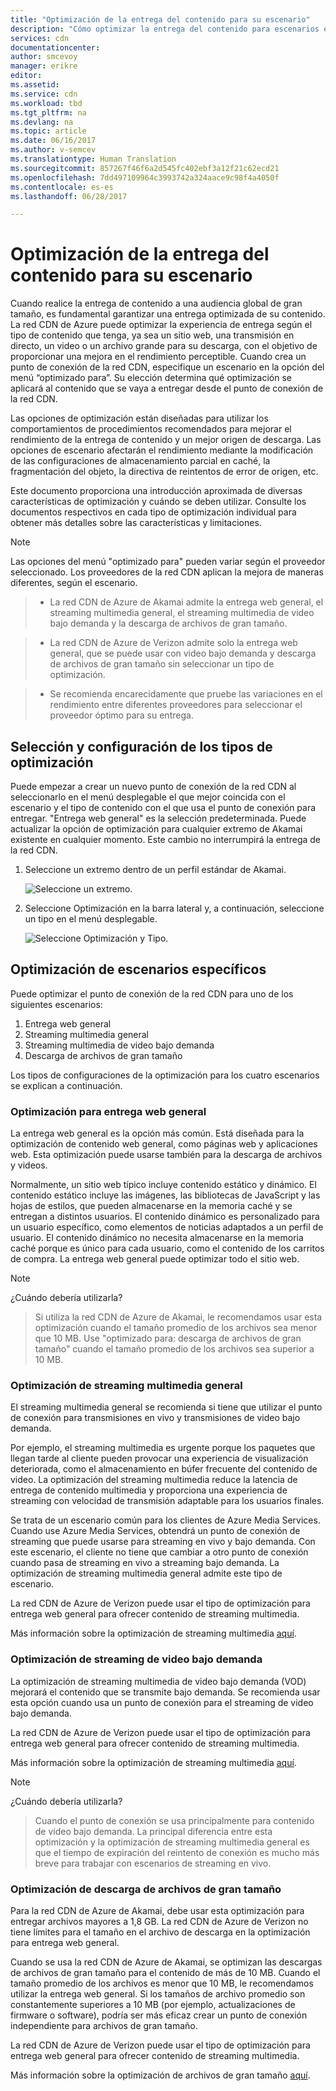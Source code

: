 ```yaml
---
title: "Optimización de la entrega del contenido para su escenario"
description: "Cómo optimizar la entrega del contenido para escenarios específicos"
services: cdn
documentationcenter: 
author: smcevoy
manager: erikre
editor: 
ms.assetid: 
ms.service: cdn
ms.workload: tbd
ms.tgt_pltfrm: na
ms.devlang: na
ms.topic: article
ms.date: 06/16/2017
ms.author: v-semcev
ms.translationtype: Human Translation
ms.sourcegitcommit: 857267f46f6a2d545fc402ebf3a12f21c62ecd21
ms.openlocfilehash: 7dd497109964c3993742a324aace9c98f4a4050f
ms.contentlocale: es-es
ms.lasthandoff: 06/28/2017

---
```

# <a name="optimize-content-delivery-for-your-scenario"></a>Optimización de la entrega del contenido para su escenario

Cuando realice la entrega de contenido a una audiencia global de gran tamaño, es fundamental garantizar una entrega optimizada de su contenido. La red CDN de Azure puede optimizar la experiencia de entrega según el tipo de contenido que tenga, ya sea un sitio web, una transmisión en directo, un video o un archivo grande para su descarga, con el objetivo de proporcionar una mejora en el rendimiento perceptible. Cuando crea un punto de conexión de la red CDN, especifique un escenario en la opción del menú “optimizado para”. Su elección determina qué optimización se aplicará al contenido que se vaya a entregar desde el punto de conexión de la red CDN.

Las opciones de optimización están diseñadas para utilizar los comportamientos de procedimientos recomendados para mejorar el rendimiento de la entrega de contenido y un mejor origen de descarga. Las opciones de escenario afectarán el rendimiento mediante la modificación de las configuraciones de almacenamiento parcial en caché, la fragmentación del objeto, la directiva de reintentos de error de origen, etc. 

Este documento proporciona una introducción aproximada de diversas características de optimización y cuándo se deben utilizar. Consulte los documentos respectivos en cada tipo de optimización individual para obtener más detalles sobre las características y limitaciones.

> [!NOTE]
> Las opciones del menú "optimizado para" pueden variar según el proveedor seleccionado. Los proveedores de la red CDN aplican la mejora de maneras diferentes, según el escenario. 

> * La red CDN de Azure de Akamai admite la entrega web general, el streaming multimedia general, el streaming multimedia de video bajo demanda y la descarga de archivos de gran tamaño. 

> * La red CDN de Azure de Verizon admite solo la entrega web general, que se puede usar con video bajo demanda y descarga de archivos de gran tamaño sin seleccionar un tipo de optimización.

> * Se recomienda encarecidamente que pruebe las variaciones en el rendimiento entre diferentes proveedores para seleccionar el proveedor óptimo para su entrega.

## <a name="selecting-and-configuring-optimization-types"></a>Selección y configuración de los tipos de optimización

Puede empezar a crear un nuevo punto de conexión de la red CDN al seleccionarlo en el menú desplegable el que mejor coincida con el escenario y el tipo de contenido con el que usa el punto de conexión para entregar. "Entrega web general" es la selección predeterminada. Puede actualizar la opción de optimización para cualquier extremo de Akamai existente en cualquier momento. Este cambio no interrumpirá la entrega de la red CDN.  

1. Seleccione un extremo dentro de un perfil estándar de Akamai.

    ![Seleccione un extremo.](./media/cdn-optimization-overview/01_Akamai.png)

2. Seleccione Optimización en la barra lateral y, a continuación, seleccione un tipo en el menú desplegable.

    ![Seleccione Optimización y Tipo.](./media/cdn-optimization-overview/02_Select.png)

## <a name="optimization-for-specific-scenarios"></a>Optimización de escenarios específicos

Puede optimizar el punto de conexión de la red CDN para uno de los siguientes escenarios:  

1.  Entrega web general
2.  Streaming multimedia general
3.  Streaming multimedia de video bajo demanda
4.  Descarga de archivos de gran tamaño

Los tipos de configuraciones de la optimización para los cuatro escenarios se explican a continuación. 

### <a name="general-web-delivery-optimization"></a>Optimización para entrega web general

La entrega web general es la opción más común. Está diseñada para la optimización de contenido web general, como páginas web y aplicaciones web. Esta optimización puede usarse también para la descarga de archivos y videos.

Normalmente, un sitio web típico incluye contenido estático y dinámico. El contenido estático incluye las imágenes, las bibliotecas de JavaScript y las hojas de estilos, que pueden almacenarse en la memoria caché y se entregan a distintos usuarios. El contenido dinámico es personalizado para un usuario específico, como elementos de noticias adaptados a un perfil de usuario. El contenido dinámico no necesita almacenarse en la memoria caché porque es único para cada usuario, como el contenido de los carritos de compra. La entrega web general puede optimizar todo el sitio web.  

> [!NOTE]
> ¿Cuándo debería utilizarla?

> Si utiliza la red CDN de Azure de Akamai, le recomendamos usar esta optimización cuando el tamaño promedio de los archivos sea menor que 10 MB. Use "optimizado para: descarga de archivos de gran tamaño" cuando el tamaño promedio de los archivos sea superior a 10 MB.

### <a name="general-media-streaming-optimization"></a>Optimización de streaming multimedia general

El streaming multimedia general se recomienda si tiene que utilizar el punto de conexión para transmisiones en vivo y transmisiones de video bajo demanda.

Por ejemplo, el streaming multimedia es urgente porque los paquetes que llegan tarde al cliente pueden provocar una experiencia de visualización deteriorada, como el almacenamiento en búfer frecuente del contenido de video. La optimización del streaming multimedia reduce la latencia de entrega de contenido multimedia y proporciona una experiencia de streaming con velocidad de transmisión adaptable para los usuarios finales. 

Se trata de un escenario común para los clientes de Azure Media Services. Cuando use Azure Media Services, obtendrá un punto de conexión de streaming que puede usarse para streaming en vivo y bajo demanda. Con este escenario, el cliente no tiene que cambiar a otro punto de conexión cuando pasa de streaming en vivo a streaming bajo demanda. La optimización de streaming multimedia general admite este tipo de escenario.

La red CDN de Azure de Verizon puede usar el tipo de optimización para entrega web general para ofrecer contenido de streaming multimedia.

Más información sobre la optimización de streaming multimedia [aquí](cdn-media-streaming-optimization.md).

### <a name="video-on-demand-streaming-optimization"></a>Optimización de streaming de video bajo demanda

La optimización de streaming multimedia de video bajo demanda (VOD) mejorará el contenido que se transmite bajo demanda. Se recomienda usar esta opción cuando usa un punto de conexión para el streaming de video bajo demanda.

La red CDN de Azure de Verizon puede usar el tipo de optimización para entrega web general para ofrecer contenido de streaming multimedia.

Más información sobre la optimización de streaming multimedia [aquí](cdn-media-streaming-optimization.md).

> [!NOTE]
> ¿Cuándo debería utilizarla?

> Cuando el punto de conexión se usa principalmente para contenido de video bajo demanda. La principal diferencia entre esta optimización y la optimización de streaming multimedia general es que el tiempo de expiración del reintento de conexión es mucho más breve para trabajar con escenarios de streaming en vivo.

### <a name="large-file-download-optimization"></a>Optimización de descarga de archivos de gran tamaño

Para la red CDN de Azure de Akamai, debe usar esta optimización para entregar archivos mayores a 1,8 GB.  La red CDN de Azure de Verizon no tiene límites para el tamaño en el archivo de descarga en la optimización para entrega web general.

Cuando se usa la red CDN de Azure de Akamai, se optimizan las descargas de archivos de gran tamaño para el contenido de más de 10 MB. Cuando el tamaño promedio de los archivos es menor que 10 MB, le recomendamos utilizar la entrega web general. Si los tamaños de archivo promedio son constantemente superiores a 10 MB (por ejemplo, actualizaciones de firmware o software), podría ser más eficaz crear un punto de conexión independiente para archivos de gran tamaño. 

La red CDN de Azure de Verizon puede usar el tipo de optimización para entrega web general para ofrecer contenido de streaming multimedia.

Más información sobre la optimización de archivos de gran tamaño [aquí](cdn-large-file-optimization.md).



